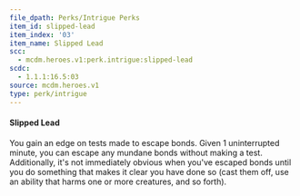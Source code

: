 ```yaml
---
file_dpath: Perks/Intrigue Perks
item_id: slipped-lead
item_index: '03'
item_name: Slipped Lead
scc:
  - mcdm.heroes.v1:perk.intrigue:slipped-lead
scdc:
  - 1.1.1:16.5:03
source: mcdm.heroes.v1
type: perk/intrigue
---
```


#### Slipped Lead

You gain an edge on tests made to escape bonds. Given 1 uninterrupted minute, you can escape any mundane bonds without making a test. Additionally, it's not immediately obvious when you've escaped bonds until you do something that makes it clear you have done so (cast them off, use an ability that harms one or more creatures, and so forth).
